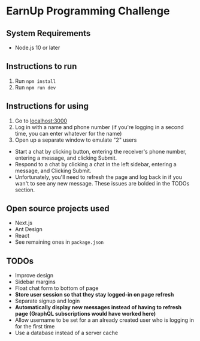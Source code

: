 # EarnUp Programming Challenge

## System Requirements
- Node.js 10 or later

## Instructions to run
1. Run `npm install`
2. Run `npm run dev`

## Instructions for using
1. Go to [localhost:3000](http://localhost:3000/)
2. Log in with a name and phone number (if you're logging in a second time, you can enter whatever for the name)
3. Open up a separate window to emulate "2" users

- Start a chat by clicking button, entering the receiver's phone number, entering a message, and clicking Submit.
- Respond to a chat by clicking a chat in the left sidebar, entering a message, and Clicking Submit.
- Unfortunately, you'll need to refresh the page and log back in if you wan't to see any new message. These issues are bolded in the TODOs section.

## Open source projects used
- Next.js
- Ant Design
- React
- See remaining ones in `package.json`

## TODOs
- Improve design
 - Sidebar margins
 - Float chat form to bottom of page
- **Store user session so that they stay logged-in on page refresh**
- Separate signup and login
- **Automatically display new messages instead of having to refresh page (GraphQL subscriptions would have worked here)**
- Allow username to be set for a an already created user who is logging in for the first time
- Use a database instead of a server cache
